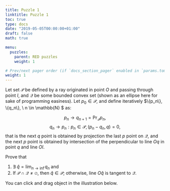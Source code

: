 ```yaml
---
title: Puzzle 1
linktitle: Puzzle 1
toc: true
type: docs
date: "2019-05-05T00:00:00+01:00"
draft: false
math: true

menu:
  puzzles:
    parent: RED puzzles
    weight: 1

# Prev/next pager order (if `docs_section_pager` enabled in `params.toml`)
weight: 1
---
```



<meta name=viewport content="width=device-width,initial-scale=1">  
<meta charset="utf-8"/>

<script src="https://cdn.geogebra.org/apps/deployggb.js"></script>


Let set $\mathcal P$ be defined by a ray originated in point $O$ and passing through point $I$, and $\mathcal Q$ be some bounded convex set (shown as an ellipse here for sake of programming easiness). Let $p_0 \in \mathcal P$, and define iteratively $\\{p_n\\}, \\{q_n\\}, \ n \in \mathbb{N} $ as:

$$p_n \to q_{n+1} = \Pr_{\mathcal Q} p_n,$$
$$ q_n \to p_n : p_n\in\mathcal{P}, (p_n-q_n, q) = 0,$$
that is the next $q$ point is obtained by projection the last $p$ point on $\mathcal Q,$ and the next $p$ point is obtained by intersection of the perpendicular to line $O q$ in point $q$ and line $O I$.


Prove that 
1. $\exists\ \hat q = \lim_{n\to\inf}  q_n$ and
2. If $\mathcal P \cap \mathcal Q \neq \varnothing$, then $\hat q \in \mathcal P$; otherwise,  line $O \hat q$ is tangent to $\mathcal Q$.

You can click and drag object in the illustration below.

<div id="ggb-element"></div> 


<script>  
    var ggbApp = new GGBApplet({"appName": "graphing", "width": 691, "height": 630, "showToolBar": false, "showAlgebraInput": false, "showMenuBar": false, 
    "showZoomButtons": true, "showFullScreenButton": true,
    "enableShiftDragZoom": true, "showResetIcon":true,
    // "allowUpScale": true,
    "material_id":"xbrnhk7r" }, true);
    window.addEventListener("load", function() { 
        ggbApp.inject('ggb-element');
    });
</script>



